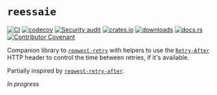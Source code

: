 # `reessaie`

[![CI](https://github.com/clechasseur/reessaie/actions/workflows/ci.yml/badge.svg?branch=main&event=push)](https://github.com/clechasseur/reessaie/actions/workflows/ci.yml) [![codecov](https://codecov.io/gh/clechasseur/reessaie/graph/badge.svg?token=LJZHJQnKqU)](https://codecov.io/gh/clechasseur/reessaie) [![Security audit](https://github.com/clechasseur/reessaie/actions/workflows/audit-check.yml/badge.svg?branch=main)](https://github.com/clechasseur/reessaie/actions/workflows/audit-check.yml) [![crates.io](https://img.shields.io/crates/v/reessaie.svg)](https://crates.io/crates/reessaie) [![downloads](https://img.shields.io/crates/d/reessaie.svg)](https://crates.io/crates/reessaie) [![docs.rs](https://img.shields.io/badge/docs-latest-blue.svg)](https://docs.rs/reessaie) [![Contributor Covenant](https://img.shields.io/badge/Contributor%20Covenant-2.1-4baaaa.svg)](CODE_OF_CONDUCT.md)

Companion library to [`reqwest-retry`](https://crates.io/crates/reqwest-retry) with helpers to use the [`Retry-After`](https://developer.mozilla.org/en-US/docs/Web/HTTP/Reference/Headers/Retry-After) HTTP header to control the time between retries, if it's available.

Partially inspired by [`reqwest-retry-after`](https://crates.io/crates/reqwest-retry-after).

_In progress_
